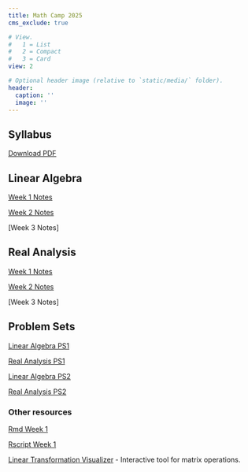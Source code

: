 ```yaml
---
title: Math Camp 2025
cms_exclude: true

# View.
#   1 = List
#   2 = Compact
#   3 = Card
view: 2

# Optional header image (relative to `static/media/` folder).
header:
  caption: ''
  image: ''
---
```


## Syllabus
 [Download PDF](/mathcamp/2025_MathCamp_syllabus.pdf) 
 
 
 ## Linear Algebra 
 
 [Week 1 Notes](/mathcamp/Week1_Linear_Algebra.pdf) 
 
 [Week 2 Notes](/mathcamp/Week2_Linear_Algebra.pdf) 
 
 [Week 3 Notes]
 
 
 ## Real Analysis 
 
 [Week 1 Notes](/mathcamp/Week1_Analysis.pdf) 
 
 [Week 2 Notes](/mathcamp/Week2_Analysis.pdf) 
 
 [Week 3 Notes]
 
 ## Problem Sets
 
 [Linear Algebra PS1](/mathcamp/PS1_LA.pdf) 
 
 [Real Analysis PS1](/mathcamp/PS1_RA.pdf) 
 
 [Linear Algebra PS2](/mathcamp/PS2_LA.pdf) 
 
 [Real Analysis PS2](/mathcamp/PS2_RA.pdf) 
 
 
 ### Other resources
 
 [Rmd Week 1](/mathcamp/R_lecture_Week1.pdf)
 
 [Rscript Week 1](/mathcamp/script1.R)
 
 [Linear Transformation Visualizer](https://shad.io/MatVis/) - Interactive tool for matrix operations.